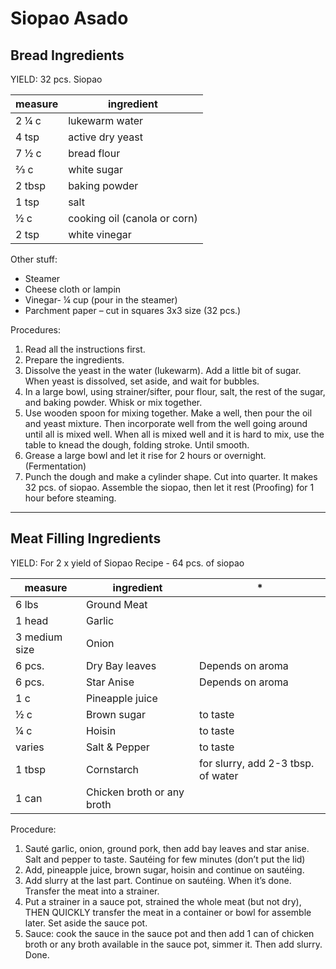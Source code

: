 # Siopao Asado

## Bread Ingredients

YIELD: 32 pcs. Siopao

| measure | ingredient |
| - | - |
| 2 &frac14; c | lukewarm water |
| 4 tsp | active dry yeast |
| 7 &frac12; c | bread flour |
| &frac23; c | white sugar |
| 2 tbsp | baking powder |
| 1 tsp | salt |
| &frac12; c | cooking oil (canola or corn) |
| 2 tsp | white vinegar |

Other stuff:

- Steamer
- Cheese cloth or lampin
- Vinegar- ¼ cup (pour in the steamer)
- Parchment paper – cut in squares 3x3 size (32 pcs.)

Procedures:

1. Read all the instructions first.
2. Prepare the ingredients.
3. Dissolve the yeast in the water (lukewarm). Add a little bit of sugar. When yeast is dissolved, set aside, and wait for bubbles.
4. In a large bowl, using strainer/sifter, pour flour, salt, the rest of the sugar, and baking powder. Whisk or mix together.
5. Use wooden spoon for mixing together. Make a well, then pour the oil and yeast mixture. Then incorporate well from the well going around until all is mixed well. When all is mixed well and it is hard to mix, use the table to knead the dough, folding stroke. Until smooth.
6. Grease a large bowl and let it rise for 2 hours or overnight. (Fermentation)
7. Punch the dough and make a cylinder shape. Cut into quarter. It makes 32 pcs. of siopao. Assemble the siopao, then let it rest (Proofing) for 1 hour before steaming.

---

## Meat Filling Ingredients

YIELD: For 2 x yield of Siopao Recipe - 64 pcs. of siopao

| measure | ingredient | * |
| - | - | - |
| 6 lbs | Ground Meat |
| 1 head | Garlic |
| 3 medium size | Onion |
| 6 pcs. | Dry Bay leaves | Depends on aroma |
| 6 pcs. | Star Anise | Depends on aroma |
| 1 c | Pineapple juice |
| &frac12; c | Brown sugar | to taste |
| &frac14; c | Hoisin | to taste |
| varies | Salt & Pepper | to taste |
| 1 tbsp | Cornstarch | for slurry, add 2-3 tbsp. of water |
| 1 can | Chicken broth or any broth |

Procedure:

1. Sauté garlic, onion, ground pork, then add bay leaves and star anise. Salt and pepper to taste. Sautéing for few minutes (don’t put the lid)
2. Add, pineapple juice, brown sugar, hoisin and continue on sautéing.
3. Add slurry at the last part. Continue on sautéing. When it’s done. Transfer the meat into a strainer.
4. Put a strainer in a sauce pot, strained the whole meat (but not dry), THEN QUICKLY transfer the meat in a container or bowl for assemble later. Set aside the sauce pot.
5. Sauce: cook the sauce in the sauce pot and then add 1 can of chicken broth or any broth available in the sauce pot, simmer it. Then add slurry. Done.
